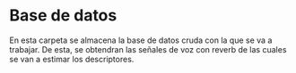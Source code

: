 # Base de datos

En esta carpeta se almacena la base de datos cruda con la que se va a trabajar. De esta, se obtendran las señales de voz con reverb de las cuales se van a estimar los descriptores.